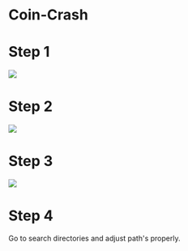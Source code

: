 # Coin-Crash

<h1>Step 1</h1>
<img src="https://i.imgur.com/KoUrWBk.png">

<h1>Step 2</h1>
<img src="https://i.imgur.com/hA1QyKw.png">

<h1>Step 3</h1>
<img src="https://i.imgur.com/wf7y14k.png">

<h1>Step 4</h1>
Go to search directories and adjust path's properly. 

